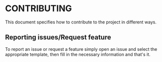 # CONTRIBUTING

This document specifies how to contribute to the project in different ways.

## Reporting issues/Request feature

To report an issue or request a feature simply open an issue and select the 
appropriate template, then fill in the necessary information and that's it.
